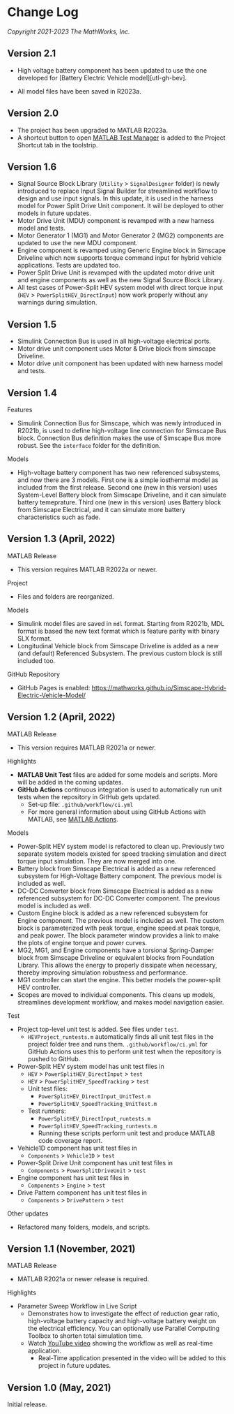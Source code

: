 # Change Log

_Copyright 2021-2023 The MathWorks, Inc._

## Version 2.1

- High voltage battery component has been updated to use the one developed
  for [Battery Electric Vehicle model][utl-gh-bev].

- All model files have been saved in R2023a.

[url-gh-bev]: https://github.com/mathworks/Simscape-Battery-Electric-Vehicle-Model

## Version 2.0

- The project has been upgraded to MATLAB R2023a.
- A shortcut button to open [MATLAB Test Manager][url-mltestmgr] is added to
  the Project Shortcut tab in the toolstrip.

[url-mltestmgr]: https://www.mathworks.com/help/matlab-test/ref/matlabtestmanager-app.html

## Version 1.6

- Signal Source Block Library (`Utility` > `SignalDesigner` folder)
  is newly introduced to replace Input Signal Builder
  for streamlined workflow to design and use input signals.
  In this update, it is used in the harness model for
  Power Split Drive Unit component.
  It will be deployed to other models in future updates.
- Motor Drive Unit (MDU) component is revamped with
  a new harness model and tests.
- Motor Generator 1 (MG1) and Motor Generator 2 (MG2) components
  are updated to use the new MDU component.
- Engine component is revamped using Generic Engine block in
  Simscape Driveline which now supports torque command input
  for hybrid vehicle applications.
  Tests are updated too.
- Power Split Drive Unit is revamped with the updated motor drive unit
  and engine components as well as the new Signal Source Block Library.
- All test cases of Power-Split HEV system model with direct torque input
  (`HEV` > `PowerSplitHEV_DirectInput`)
  now work properly without any warnings during simulation.

## Version 1.5

- Simulink Connection Bus is used in all high-voltage electrical ports.
- Motor drive unit component uses
  Motor & Drive block from simscape Driveline.
- Motor drive unit component has been updated with
  new harness model and tests.

## Version 1.4

Features

- Simulink Connection Bus for Simscape,
  which was newly introduced in R2021b,
  is used to define high-voltage line connection
  for Simscape Bus block.
  Connection Bus definition makes the use of Simscape Bus more robust.
  See the `interface` folder for the definition.

Models

- High-voltage battery component has two new referenced subsystems,
  and now there are 3 models.
  First one is a simple iosthermal model as included from the first release.
  Second one (new in this version) uses System-Level Battery block
  from Simscape Driveline, and it can simulate battery temeprature.
  Third one (new in this version) uses Battery block
  from Simscape Electrical, and it can simulate more
  battery characteristics such as fade.

## Version 1.3 (April, 2022)

MATLAB Release

- This version requires MATLAB R2022a or newer.

Project

- Files and folders are reorganized.

Models

- Simulink model files are saved in `mdl` format.
  Starting from R2021b, MDL format is based the new text format
  which is feature parity with binary SLX format.
- Longitudinal Vehicle block from Simscape Driveline is
  added as a new (and default) Referenced Subsystem.
  The previous custom block is still included too.

GitHub Repository

- GitHub Pages is enabled:
  https://mathworks.github.io/Simscape-Hybrid-Electric-Vehicle-Model/

## Version 1.2 (April, 2022)

MATLAB Release

- This version requires MATLAB R2021a or newer.

Highlights

- **MATLAB Unit Test** files are added for some models and scripts.
  More will be added in the coming updates.
- **GitHub Actions** continuous integration is used to automatically
  run unit tests when the repository in GitHub gets updated.
  - Set-up file: `.github/workflow/ci.yml`
  - For more general information about using GitHub Actions with MATLAB,
    see [MATLAB Actions](https://github.com/matlab-actions/overview).

Models

- Power-Split HEV system model is refactored to clean up.
  Previously two separate system models existed
  for speed tracking simulation and direct torque input simulation.
  They are now merged into one.
- Battery block from Simscape Electrical is added as
  a new referenced subsystem for High-Voltage Battery component.
  The previous model is included as well.
- DC-DC Converter block from Simscape Electrical is added as
  a new referenced subsystem for DC-DC Converter component.
  The previous model is included as well.
- Custom Engine block is added as a new referenced subsystem
  for Engine component.
  The previous model is included as well.
  The custom block is parameterized with peak torque,
  engine speed at peak torque, and peak power.
  The block parameter window provides a link to
  make the plots of engine torque and power curves.
- MG2, MG1, and Engine components have
  a torsional Spring-Damper block from Simscape Driveline
  or equivalent blocks from Foundation Library.
  This allows the energy to properly dissipate when necessary,
  thereby improving simulation robustness and performance.
- MG1 controller can start the engine.
  This better models the power-split HEV controller.
- Scopes are moved to individual components.
  This cleans up models, streamlines development workflow,
  and makes model navigation easier.

Test

- Project top-level unit test is added.
  See files under `test`.
  - `HEVProject_runtests.m` automatically finds all unit test files
    in the project folder tree and runs them.
    `.github/workflow/ci.yml` for GitHub Actions uses this
    to perform unit test when the repository is pushed to GitHub.
- Power-Split HEV system model has unit test files in
  - `HEV` > `PowerSplitHEV_DirectInput` > `test`
  - `HEV` > `PowerSplitHEV_SpeedTracking` > `test`
  - Unit test files:
    - `PowerSplitHEV_DirectInput_UnitTest.m`
    - `PowerSplitHEV_SpeedTracking_UnitTest.m`
  - Test runners:
    - `PowerSplitHEV_DirectInput_runtests.m`
    - `PowerSplitHEV_SpeedTracking_runtests.m`
    - Running these scripts perform unit test and produce
      MATLAB code coverage report.
- Vehicle1D component has unit test files in
  - `Components` > `Vehicle1D` > `test`
- Power-Split Drive Unit component has unit test files in
  - `Components` > `PowerSplitDriveUnit` > `test`
- Engine component has unit test files in
  - `Components` > `Engine` > `test`
- Drive Pattern component has unit test files in
  - `Components` > `DrivePattern` > `test`

Other updates

- Refactored many folders, models, and scripts.

## Version 1.1 (November, 2021)

MATLAB Release

- MATLAB R2021a or newer release is required.

Highlights

- Parameter Sweep Workflow in Live Script
  - Demonstrates how to investigate the effect of reduction gear ratio,
    high-voltage battery capacity and high-voltage battery weight
    on the electrical efficiency.
    You can optionally use Parallel Computing Toolbox to shorten
    total simulation time.
  - Watch [YouTube video](https://www.youtube.com/watch?v=cbo83A8K_4w)
    showing the workflow as well as real-time application.
    - Real-Time application presented in the video will be added
      to this project in future updates.

## Version 1.0 (May, 2021)

Initial release.
